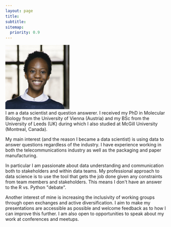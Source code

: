 ```yaml
---
layout: page
title:
subtitle:
sitemap:
  priority: 0.9
---
```

<div class="profile_pic_row">
  <img src="assets/img/me4234square2.jpg" alt="&copy; Ina Aydogan" class="profile_pic" width=200px>
</div>
I am a data scientist and question answerer. I received my PhD in Molecular Biology from the University of Vienna (Austria) and my BSc from the University of Leeds (UK) during which I also studied at McGill University (Montreal, Canada).

My main interest (and the reason I became a data scientist) is using data to answer questions regardless of the industry. I have experience working in both the telecommunications industry as well as the packaging and paper manufacturing. 

In particular I am passionate about data understanding and communication both to stakeholders and within data teams. My professional approach to data science is to use the tool that gets the job done given any constraints from team members and stakeholders. This means I don't have an answer to the R vs. Python "debate".

Another interest of mine is increasing the inclusivity of working groups through open exchanges and active diversification. I aim to make my presentations are accessible as possible and welcome feedback as to how I can improve this further. I am also open to opportunities to speak about my work at conferences and meetups. 
